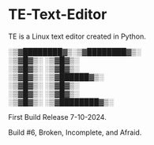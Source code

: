 # TE-Text-Editor
TE is a Linux text editor created in Python.

░▒▓████████▓▒░▒▓████████▓▒░      
   ░▒▓█▓▒░   ░▒▓█▓▒░             
   ░▒▓█▓▒░   ░▒▓█▓▒░             
   ░▒▓█▓▒░   ░▒▓██████▓▒░        
   ░▒▓█▓▒░   ░▒▓█▓▒░             
   ░▒▓█▓▒░   ░▒▓█▓▒░             
   ░▒▓█▓▒░   ░▒▓████████▓▒░      
                                 
                                 

First Build Release 7-10-2024.

Build #6, Broken, Incomplete, and Afraid.
